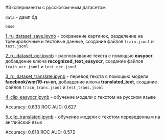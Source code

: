 #Эксперименты с русскоязычным датасетом

`data` - дамп бд

`base`

[1_ru_dataset_save.ipynb](base/1_ru_dataset_save.ipynb) - сохранение картинок, разделение на тренировочные и тестовые данные, создание файлов `train.jsonl` и `test.jsonl`

[2_ru_dataset_ocr.ipynb](base/2_ru_dataset_ocr.ipynb) - распознавание текста с помощью **easyocr**, добавдение ключа **recognized_text_easyocr**, создание файлов `train_ocr.jsonl` и `test_ocr.jsonl`

[3_ru_dataset_translate.ipynb](base/3_ru_dataset_translate.ipynb) - перевод текста с помощью модели **facebook/wmt19-ru-en**, добавдение ключа **translated_text**, создание файлов `train_trans.jsonl` и `test_trans.jsonl`

[4_clip_easyocr.ipynb](base/4_clip_easyocr.ipynb) - обучение модели с текстом на русском языке

Accuracy: 0.633	ROC AUC: 0.627

[5_clip_translated.ipynb](base/5_clip_translated.ipynb) - обучение модели с текстом переведенным на английский язык

Accuracy: 0.618	ROC AUC: 0.572
